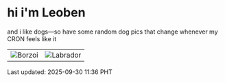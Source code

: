 # hi i'm Leoben

and i like dogs—so have some random dog pics that change whenever my CRON feels like it

|  |  |
|--------|----------|
| ![Borzoi](https://random-dog-vercel.vercel.app/api/random-borzoi?v=1759203407) | ![Labrador](https://random-dog-vercel.vercel.app/api/random-labrador?v=1759203407) |

Last updated: 2025-09-30 11:36 PHT
